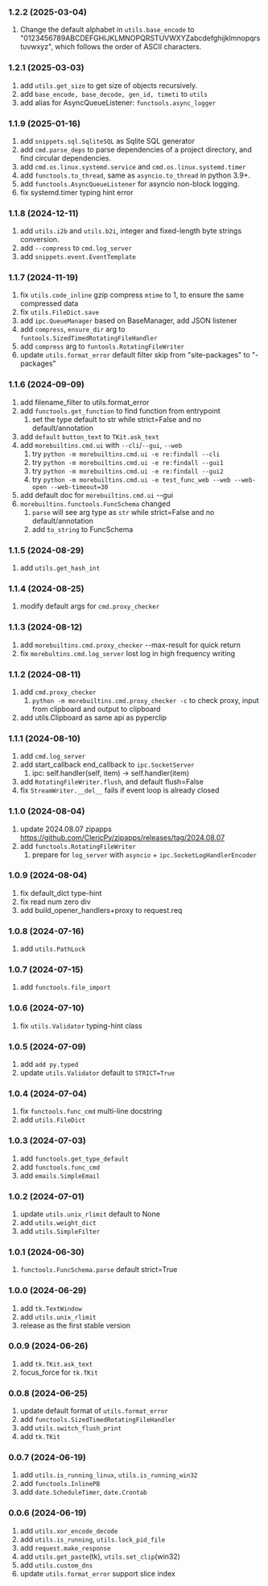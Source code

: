 ### 1.2.2 (2025-03-04)
1. Change the default alphabet in `utils.base_encode` to "0123456789ABCDEFGHIJKLMNOPQRSTUVWXYZabcdefghijklmnopqrstuvwxyz", which follows the order of ASCII characters.

### 1.2.1 (2025-03-03)
1. add `utils.get_size` to get size of objects recursively.
2. add `base_encode, base_decode, gen_id, timeti` to `utils`
3. add alias for AsyncQueueListener: `functools.async_logger`

### 1.1.9 (2025-01-16)
1. add `snippets.sql.SqliteSQL` as Sqlite SQL generator
2. add `cmd.parse_deps` to parse dependencies of a project directory, and find circular dependencies.
3. add `cmd.os.linux.systemd.service` and `cmd.os.linux.systemd.timer`
4. add `functools.to_thread`, same as `asyncio.to_thread` in python 3.9+.
5. add `functools.AsyncQueueListener` for asyncio non-block logging.
6. fix systemd.timer typing hint error

### 1.1.8 (2024-12-11)
1. add `utils.i2b` and `utils.b2i`, integer and fixed-length byte strings conversion.
2. add `--compress` to `cmd.log_server`
3. add `snippets.event.EventTemplate`

### 1.1.7 (2024-11-19)
1. fix `utils.code_inline` gzip compress `mtime` to 1, to ensure the same compressed data
2. fix `utils.FileDict.save`
3. add `ipc.QueueManager` based on BaseManager, add JSON listener
4. add `compress`, `ensure_dir` arg to `funtools.SizedTimedRotatingFileHandler`
5. add `compress` arg to `funtools.RotatingFileWriter`
6. update `utils.format_error` default filter skip from "site-packages" to "-packages"

### 1.1.6 (2024-09-09)
1. add filename_filter to utils.format_error
2. add `functools.get_function` to find function from entrypoint
   1. set the type default to str while strict=False and no default/annotation
3. add `default` `button_text` to `TKit.ask_text`
4. add `morebuiltins.cmd.ui` with `--cli`/`--gui`, `--web`
   1. try `python -m morebuiltins.cmd.ui -e re:findall --cli`
   2. try `python -m morebuiltins.cmd.ui -e re:findall --gui1`
   3. try `python -m morebuiltins.cmd.ui -e re:findall --gui2`
   4. try `python -m morebuiltins.cmd.ui -e test_func_web --web --web-open --web-timeout=30`
5. add default doc for `morebuiltins.cmd.ui` --gui
6. `morebuiltins.functools.FuncSchema` changed
   1. `parse` will see arg type as `str` while strict=False and no default/annotation
   2. add `to_string` to FuncSchema

### 1.1.5 (2024-08-29)
1. add `utils.get_hash_int`

### 1.1.4 (2024-08-25)
1. modify default args for `cmd.proxy_checker`

### 1.1.3 (2024-08-12)
1. add `morebuiltins.cmd.proxy_checker` --max-result for quick return
2. fix `morebultins.cmd.log_server` lost log in high frequency writing

### 1.1.2 (2024-08-11)
1. add `cmd.proxy_checker`
   1. `python -m morebuiltins.cmd.proxy_checker -c` to check proxy, input from clipboard and output to clipboard
2. add utils.Clipboard as same api as pyperclip

### 1.1.1 (2024-08-10)
1. add `cmd.log_server`
2. add start_callback end_callback to `ipc.SocketServer`
   1. ipc: self.handler(self, item) -> self.handler(item)
3. add `RotatingFileWriter.flush`, and default flush=False
4. fix `StreamWriter.__del__` fails if event loop is already closed

### 1.1.0 (2024-08-04)
1. update 2024.08.07 zipapps https://github.com/ClericPy/zipapps/releases/tag/2024.08.07
2. add `functools.RotatingFileWriter`
   1. prepare for `log_server` with `asyncio` + `ipc.SocketLogHandlerEncoder`

### 1.0.9 (2024-08-04)
1. fix default_dict type-hint
2. fix read num zero div
3. add build_opener_handlers+proxy to request.req

### 1.0.8 (2024-07-16)
1. add `utils.PathLock`

### 1.0.7 (2024-07-15)
1. add `functools.file_import`

### 1.0.6 (2024-07-10)
1. fix `utils.Validator` typing-hint class

### 1.0.5 (2024-07-09)
1. add `add py.typed`
2. update `utils.Validator` default to `STRICT=True`

### 1.0.4 (2024-07-04)
1. fix `functools.func_cmd` multi-line docstring
2. add `utils.FileDict`

### 1.0.3 (2024-07-03)
1. add `functools.get_type_default`
2. add `functools.func_cmd`
3. add `emails.SimpleEmail`

### 1.0.2 (2024-07-01)
1. update `utils.unix_rlimit` default to None
2. add `utils.weight_dict`
3. add `utils.SimpleFilter`

### 1.0.1 (2024-06-30)
1. `functools.FuncSchema.parse` default strict=True

### 1.0.0 (2024-06-29)
1. add `tk.TextWindow`
2. add `utils.unix_rlimit`
3. release as the first stable version

### 0.0.9 (2024-06-26)
1. add `tk.TKit.ask_text`
2. focus_force for `tk.TKit`

### 0.0.8 (2024-06-25)
1. update default format of `utils.format_error`
2. add `functools.SizedTimedRotatingFileHandler`
3. add `utils.switch_flush_print`
4. add `tk.TKit`

### 0.0.7 (2024-06-19)
1. add `utils.is_running_linux`, `utils.is_running_win32`
2. add `functools.InlinePB`
3. add `date.ScheduleTimer`, `date.Crontab`

### 0.0.6 (2024-06-19)
1. add `utils.xor_encode_decode`
2. add `utils.is_running`, `utils.lock_pid_file`
3. add `request.make_response`
4. add `utils.get_paste`(tk), `utils.set_clip`(win32)
5. add `utils.custom_dns`
6. update `utils.format_error` support slice index
